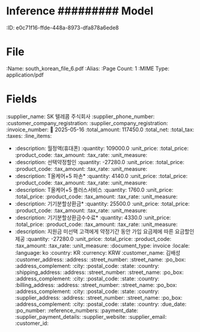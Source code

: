 Inference
#########
Model
=====
:ID: e0c71f16-ffde-448a-8973-dfa878a6ede8

File
====
:Name: south_korean_file_6.pdf
:Alias:
:Page Count: 1
:MIME Type: application/pdf

Fields
======
:supplier_name: SK 텔레콤 주식회사
:supplier_phone_number:
:customer_company_registration:
:supplier_company_registration:
:invoice_number:
:date: 2025-05-16
:total_amount: 117450.0
:total_net:
:total_tax:
:taxes:
:line_items:
  * :description: 월정액(휴대폰)
    :quantity: 109000.0
    :unit_price:
    :total_price:
    :product_code:
    :tax_amount:
    :tax_rate:
    :unit_measure:
  * :description: 선택약정할인
    :quantity: -27280.0
    :unit_price:
    :total_price:
    :product_code:
    :tax_amount:
    :tax_rate:
    :unit_measure:
  * :description: T올케어+5 파손*
    :quantity: 4140.0
    :unit_price:
    :total_price:
    :product_code:
    :tax_amount:
    :tax_rate:
    :unit_measure:
  * :description: T올케어+5 플러스서비스
    :quantity: 1760.0
    :unit_price:
    :total_price:
    :product_code:
    :tax_amount:
    :tax_rate:
    :unit_measure:
  * :description: 기기분할상환금*
    :quantity: 25500.0
    :unit_price:
    :total_price:
    :product_code:
    :tax_amount:
    :tax_rate:
    :unit_measure:
  * :description: 기기분할상환금수수료*
    :quantity: 4330.0
    :unit_price:
    :total_price:
    :product_code:
    :tax_amount:
    :tax_rate:
    :unit_measure:
  * :description: 지원금 미선택 고객에게 약정기간 동안 가입 요금제에 따른 요금할인 제공
    :quantity: -27280.0
    :unit_price:
    :total_price:
    :product_code:
    :tax_amount:
    :tax_rate:
    :unit_measure:
:document_type: invoice
:locale:
  :language: ko
  :country: KR
  :currency: KRW
:customer_name: 김배성
:customer_address:
  :address:
  :street_number:
  :street_name:
  :po_box:
  :address_complement:
  :city:
  :postal_code:
  :state:
  :country:
:shipping_address:
  :address:
  :street_number:
  :street_name:
  :po_box:
  :address_complement:
  :city:
  :postal_code:
  :state:
  :country:
:billing_address:
  :address:
  :street_number:
  :street_name:
  :po_box:
  :address_complement:
  :city:
  :postal_code:
  :state:
  :country:
:supplier_address:
  :address:
  :street_number:
  :street_name:
  :po_box:
  :address_complement:
  :city:
  :postal_code:
  :state:
  :country:
:due_date:
:po_number:
:reference_numbers:
:payment_date:
:supplier_payment_details:
:supplier_website:
:supplier_email:
:customer_id:
